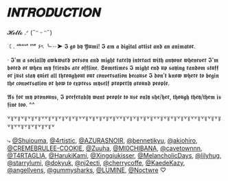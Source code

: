 # 𝑰𝑵𝑻𝑹𝑶𝑫𝑼𝑪𝑻𝑰𝑶𝑵

𝓗𝓮𝓵𝓵𝓸 .ᐟ (˶ᵔ ᵕ ᵔ˶)

  ࣪ ☾. ᵃᵇᵒᵘᵗ ᵐᵉ ۶ৎ
  ╰┈➤ 𝕴 𝖌𝖔 𝖇𝖞 𝖄𝖚𝖒𝖎! 𝕴 𝖆𝖒 𝖆 𝖉𝖎𝖌𝖎𝖙𝖆𝖑 𝖆𝖗𝖙𝖎𝖘𝖙 𝖆𝖓𝖉 𝖆𝖓 𝖆𝖓𝖎𝖒𝖆𝖙𝖔𝖗.
  
  · 𝕴'𝖒 𝖆 𝖘𝖔𝖈𝖎𝖆𝖑𝖑𝖞 𝖆𝖜𝖐𝖜𝖆𝖗𝖉 𝖕𝖊𝖗𝖘𝖔𝖓 𝖆𝖓𝖉 𝖒𝖎𝖌𝖍𝖙 𝖗𝖆𝖗𝖊𝖑𝖞 𝖎𝖓𝖙𝖊𝖗𝖆𝖈𝖙 𝖜𝖎𝖙𝖍 𝖆𝖓𝖞𝖔𝖓𝖊 𝖜𝖍𝖊𝖓𝖊𝖛𝖊𝖗 𝕴'𝖒 𝖇𝖔𝖗𝖊𝖉 𝖔𝖗 𝖜𝖍𝖊𝖓 𝖒𝖞 𝖋𝖗𝖎𝖊𝖓𝖉𝖘 𝖆𝖗𝖊 𝖔𝖋𝖋𝖑𝖎𝖓𝖊. 𝕾𝖔𝖒𝖊𝖙𝖎𝖒𝖊𝖘 𝕴 𝖒𝖎𝖌𝖍𝖙 𝖊𝖓𝖉 𝖚𝖕 𝖘𝖆𝖞𝖎𝖓𝖌 𝖗𝖆𝖓𝖉𝖔𝖒 𝖘𝖙𝖚𝖋𝖋 𝖔𝖗 𝖏𝖚𝖘𝖙 𝖘𝖙𝖆𝖞 𝖖𝖚𝖎𝖊𝖙 𝖆𝖑𝖑 𝖙𝖍𝖗𝖔𝖚𝖌𝖍𝖔𝖚𝖙 𝖔𝖚𝖗 𝖈𝖔𝖓𝖛𝖊𝖗𝖘𝖆𝖙𝖎𝖔𝖓 𝖇𝖊𝖈𝖆𝖚𝖘𝖊 𝕴 𝖉𝖔𝖓'𝖙 𝖐𝖓𝖔𝖜 𝖜𝖍𝖊𝖗𝖊 𝖙𝖔 𝖇𝖊𝖌𝖎𝖓 𝖙𝖍𝖊 𝖈𝖔𝖓𝖛𝖊𝖗𝖘𝖆𝖙𝖎𝖔𝖓 𝖔𝖗 𝖍𝖔𝖜 𝖙𝖔 𝖊𝖝𝖕𝖗𝖊𝖘𝖘 𝖒𝖞𝖘𝖊𝖑𝖋 𝖕𝖗𝖔𝖕𝖊𝖗𝖑𝖞 𝖆𝖗𝖔𝖚𝖓𝖉 𝖕𝖊𝖔𝖕𝖑𝖊. 

  𝕬𝖘 𝖋𝖔𝖗 𝖒𝖞 𝖕𝖗𝖔𝖓𝖔𝖚𝖓𝖘, 𝕴 𝖕𝖗𝖊𝖋𝖊𝖗𝖆𝖇𝖑𝖞 𝖜𝖆𝖓𝖙 𝖕𝖊𝖔𝖕𝖑𝖊 𝖙𝖔 𝖚𝖘𝖊 𝖔𝖓𝖑𝖞 𝖘𝖍𝖊/𝖍𝖊𝖗, 𝖙𝖍𝖔𝖚𝖌𝖍 𝖙𝖍𝖊𝖞/𝖙𝖍𝖊𝖒 𝖎𝖘 𝖋𝖎𝖓𝖊 𝖙𝖔𝖔. ^^
  
꒷꒦꒷꒦꒷꒦꒷꒦꒷꒦꒷꒷꒦꒷꒦꒷꒦꒷꒦꒷꒦꒷꒷꒦꒷꒦꒷꒦꒷꒦꒷꒦꒷꒷꒦꒷꒦꒷꒦꒷꒦꒷꒦꒷꒷꒦꒷꒦꒷꒦꒷꒦꒷꒦꒷꒷꒦꒷꒦꒷꒦꒷꒦꒷꒦꒷꒷꒦꒷꒦꒷꒦꒷꒦꒷꒦꒷

⤷ [@Shuiouma](https://github.com/Shuiouma), [@4rtistic](https://github.com/4rtistic), [@AZURASNOIR](https://github.com/AZURASNOIR), [@bennetikyu](https://github.com/bennetikyu), [@akiohiro](https://github.com/akiohiro), [@CREMEBRULEE-COOKIE](https://github.com/CREMEBRULEE-COOKIE), [@Zuuha](https://github.com/Zuuha), [@MI0CHIBANA](https://github.com/MI0CHIBANA), [@cavetownnn](https://github.com/cavetownnn), [@T4RTAGLIA](https://github.com/T4RTAGLIA), [@HarukiKami](https://github.com/HarukiKami), [@Xingqiukisser](https://github.com/Xingqiukisser), [@MelancholicDays](https://github.com/MelancholicDays), [@lilyhug](https://github.com/lilyhug), [@starrylumi](https://github.com/starrylumi), [@dokyuk](https://github.com/dokyuk), [@nj2ecti](https://github.com/nj2ecti), [@cherrycoffe](https://github.com/cherrycoffe), [@KaedeKazy](https://github.com/KaedeKazy), [@angellvens](https://github.com/angellvens), [@gummysharks](https://github.com/gummysharks), [@LUMlNE](https://github.com/LUMlNE), [@Noctwre](https://github.com/Noctwre) ♡
